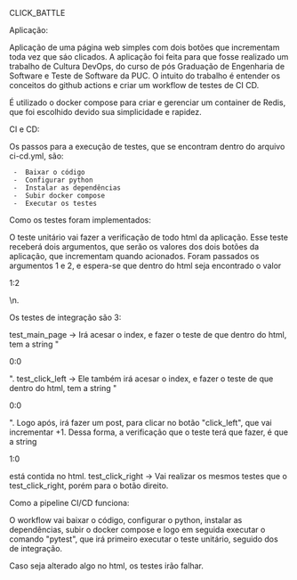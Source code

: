 CLICK_BATTLE

Aplicação:

  Aplicação de uma página web simples com dois botões que incrementam toda vez que sáo clicados. 
  A aplicação foi feita para que fosse realizado um trabalho de Cultura DevOps, do curso de pós Graduação de Engenharia de Software e Teste de Software da PUC.
  O intuito do trabalho é entender os conceitos do github actions e criar um workflow de testes de CI CD.
  
  É utilizado o docker compose para criar e gerenciar um container de Redis, que foi escolhido devido sua simplicidade e rapidez.

CI e CD:

   Os passos para a execução de testes, que se encontram dentro do arquivo ci-cd.yml, são:
  
     -  Baixar o código
     -  Configurar python
     -  Instalar as dependências
     -  Subir docker compose
     -  Executar os testes

    
Como os testes foram implementados:

  O teste unitário vai fazer a verificação de todo html da aplicação. Esse teste receberá dois argumentos, que serão os valores dos dois botões da aplicação, que incrementam quando acionados. 
  Foram passados os argumentos 1 e 2, e espera-se que dentro do html seja encontrado o valor <p>1:2</p>\n. 

  Os testes de integração são 3:

  test_main_page -> Irá acesar o index, e fazer o teste de que dentro do html, tem a string "<p>0:0</p>".
  test_click_left -> Ele também irá  acesar o index, e fazer o teste de que dentro do html, tem a string "<p>0:0</p>". Logo após, irá fazer um post, para clicar no botão "click_left", que vai incrementar +1. Dessa forma, a verificação que o teste terá que fazer, é que a string <p>1:0</p> está contida no html.
  test_click_right -> Vai realizar os mesmos testes que o test_click_right, porém para o botão direito. 


Como a pipeline CI/CD funciona: 

  O workflow vai baixar o código, configurar o python, instalar as dependências, subir o docker compose e logo em seguida executar o comando "pytest", que irá primeiro executar o teste unitário, seguido dos de integração.


Caso seja alterado algo no html, os testes irão falhar. 
